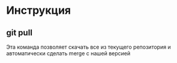 # Инструкция
## git pull
Эта команда позволяет скачать все из текущего репозитория и автоматически
сделать merge с нашей версией 